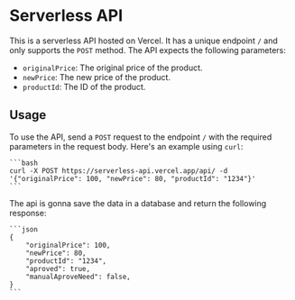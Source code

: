 # Serverless API

This is a serverless API hosted on Vercel. It has a unique endpoint `/` and only supports the `POST` method. The API expects the following parameters:

- `originalPrice`: The original price of the product.
- `newPrice`: The new price of the product.
- `productId`: The ID of the product.
  
## Usage

To use the API, send a `POST` request to the endpoint `/` with the required parameters in the request body. Here's an example using `curl`:

    ```bash
    curl -X POST https://serverless-api.vercel.app/api/ -d '{"originalPrice": 100, "newPrice": 80, "productId": "1234"}'
    ```
The api is gonna save the data in a database and return the following response:

    ```json
    {
        "originalPrice": 100,
        "newPrice": 80,
        "productId": "1234",
        "aproved": true,
        "manualAproveNeed": false,
    }
    ```

